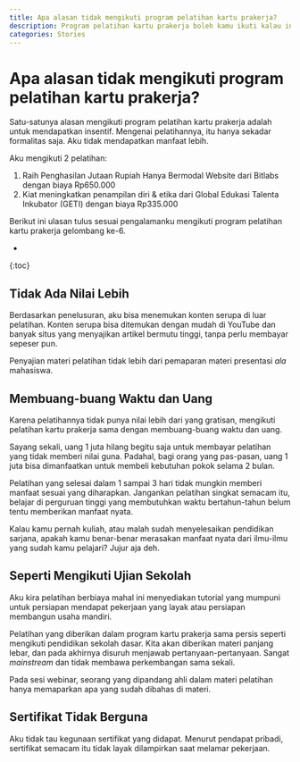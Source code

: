 ```yaml
---
title: Apa alasan tidak mengikuti program pelatihan kartu prakerja?
description: Program pelatihan kartu prakerja boleh kamu ikuti kalau ingin mendapatkan insentif.
categories: Stories
---
```

# Apa alasan tidak mengikuti program pelatihan kartu prakerja?

Satu-satunya alasan mengikuti program pelatihan kartu prakerja adalah untuk mendapatkan insentif. Mengenai pelatihannya, itu hanya sekadar formalitas saja. Aku tidak mendapatkan manfaat lebih.

Aku mengikuti 2 pelatihan:
1. Raih Penghasilan Jutaan Rupiah Hanya Bermodal Website dari Bitlabs dengan biaya Rp650.000
2. Kiat meningkatkan penampilan diri & etika dari Global Edukasi Talenta Inkubator (GETI) dengan biaya Rp335.000

Berikut ini ulasan tulus sesuai pengalamanku mengikuti program pelatihan kartu prakerja gelombang ke-6.

* 
{:toc}

## Tidak Ada Nilai Lebih

Berdasarkan penelusuran, aku bisa menemukan konten serupa di luar pelatihan. Konten serupa bisa ditemukan dengan mudah di YouTube dan banyak situs yang menyajikan artikel bermutu tinggi, tanpa perlu membayar sepeser pun.

Penyajian materi pelatihan tidak lebih dari pemaparan materi presentasi _ala_ mahasiswa.

## Membuang-buang Waktu dan Uang

Karena pelatihannya tidak punya nilai lebih dari yang gratisan, mengikuti pelatihan kartu prakerja sama dengan membuang-buang waktu dan uang.

Sayang sekali, uang 1 juta hilang begitu saja untuk membayar pelatihan yang tidak memberi nilai guna. Padahal, bagi orang yang pas-pasan, uang 1 juta bisa dimanfaatkan untuk membeli kebutuhan pokok selama 2 bulan.

Pelatihan yang selesai dalam 1 sampai 3 hari tidak mungkin memberi manfaat sesuai yang diharapkan. Jangankan pelatihan singkat semacam itu, belajar di perguruan tinggi yang membutuhkan waktu bertahun-tahun belum tentu memberikan manfaat nyata.

Kalau kamu pernah kuliah, atau malah sudah menyelesaikan pendidikan sarjana, apakah kamu benar-benar merasakan manfaat nyata dari ilmu-ilmu yang sudah kamu pelajari? Jujur aja deh.

## Seperti Mengikuti Ujian Sekolah

Aku kira pelatihan berbiaya mahal ini menyediakan tutorial yang mumpuni untuk persiapan mendapat pekerjaan yang layak atau persiapan membangun usaha mandiri.

Pelatihan yang diberikan dalam program kartu prakerja sama persis seperti mengikuti pendidikan sekolah dasar. Kita akan diberikan materi panjang lebar, dan pada akhirnya disuruh menjawab pertanyaan-pertanyaan. Sangat _mainstream_ dan tidak membawa perkembangan sama sekali.

Pada sesi webinar, seorang yang dipandang ahli dalam materi pelatihan hanya memaparkan apa yang sudah dibahas di materi.

## Sertifikat Tidak Berguna

Aku tidak tau kegunaan sertifikat yang didapat. Menurut pendapat pribadi, sertifikat semacam itu tidak layak dilampirkan saat melamar pekerjaan.
